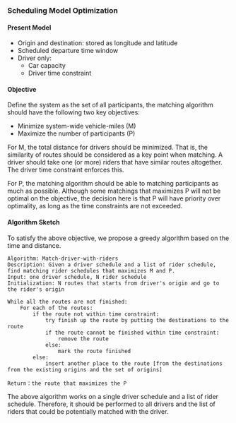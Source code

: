 ### Scheduling Model Optimization

#### Present Model

- Origin and destination: stored as longitude and latitude
- Scheduled departure time window
- Driver only:
  - Car capacity
  - Driver time constraint

#### Objective

Define the system as the set of all participants, the matching algorithm should have the following two key objectives:

- Minimize system-wide vehicle-miles (M)
- Maximize the number of participants (P)

For M, the total distance for drivers should be minimized. That is, the similarity of routes should be considered as a key point when matching. A driver should take one (or more) riders that have similar routes altogether. The driver time constraint enforces this.

For P, the matching algorithm should be able to matching participants as much as possible. Although some matchings that maximizes P will not be optimal on the objective, the decision here is that P will have priority over optimality, as long as the time constraints are not exceeded.

#### Algorithm Sketch

To satisfy the above objective, we propose a greedy algorithm based on the time and distance.

```
Algorithm: Match-driver-with-riders
Description: Given a driver schedule and a list of rider schedule, find matching rider schedules that maximizes M and P.
Input: one driver schedule, N rider schedule
Initialization: N routes that starts from driver's origin and go to the rider's origin

While all the routes are not finished:
	For each of the routes:
		if the route not within time constraint:
			try finish up the route by putting the destinations to the route
			if the route cannot be finished within time constraint:
				remove the route
			else:
				mark the route finished
		else:
			insert another place to the route [from the destinations from the existing origins and the set of origins]

Return：the route that maximizes the P
```

The above algorithm works on a single driver schedule and a list of rider schedule. Therefore, it should be performed to all drivers and the list of riders that could be potentially matched with the driver. 